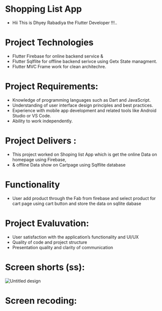 # Shopping List App
- Hii This is Dhyey Rabadiya the Flutter Developer !!!..
# Project Technologies
- Flutter Firebase for online backend service &
- Flutter Sqlflite for offline backend serivce using Getx State managment.
- Flutter MVC Frame work for clean architechre.
# Project Requirements:
- Knowledge of programming languages such as Dart and JavaScript.
- Understanding of user interface design principles and best practices.
- Experience with mobile app development and related tools like Android Studio or VS Code.
- Ability to work independently.
# Project Delivers :
- This project worked on Shoping list App which is get the online Data on homepage using Firebase,
- & offline Data show on Cartpage using Sqlflite database
# Functionality
- User add product through the Fab from firebase and select  product for cart page using  cart button and store the data on sqllite dabase
# Project Evaluvation:
- User satisfaction with the application’s functionality and UI/UX
- Quality of code and project structure
- Presentation quality and clarity of communication
# Screen shorts (ss):
![Untitled design](https://github.com/dhyeyr/shopping_list_app/assets/143472343/e1da3c9c-4d79-4a2f-83e4-449d0bbe19db)

# Screen recoding:



